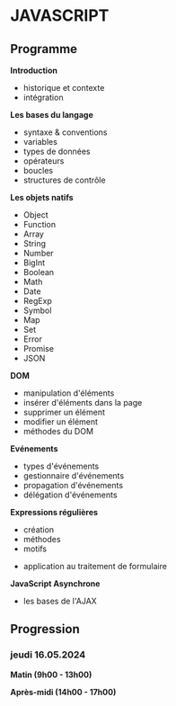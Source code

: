 # JAVASCRIPT

## Programme

**Introduction**

- historique et contexte
- intégration

**Les bases du langage**

- syntaxe & conventions
- variables
- types de données
- opérateurs 
- boucles
- structures de contrôle

**Les objets natifs**

- Object
- Function
- Array
- String
- Number
- BigInt
- Boolean
- Math
- Date
- RegExp
- Symbol
- Map
- Set
- Error
- Promise
- JSON

**DOM**

- manipulation d'éléments
- insérer d'éléments dans la page
- supprimer un élément
- modifier un élément
- méthodes du DOM

**Evénements**

- types d'événements
- gestionnaire d'événements
- propagation d'événements
- délégation d'événements

**Expressions régulières**

- création
- méthodes
- motifs

* application au traitement de formulaire

**JavaScript Asynchrone**

- les bases de l'AJAX

## Progression

### jeudi 16.05.2024

**Matin (9h00 - 13h00)**





**Après-midi (14h00 - 17h00)**
